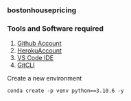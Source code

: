 ### bostonhousepricing
### Tools and Software required


1. [Github Account](https://github.com)
2. [HerokuAccount](https://heroku.com)
3. [VS Code IDE](https://code.visualstudio.com/)
4. [GitCLI](https://git-scm.com/book/en/v2/Getting-Started-The-Command-Line)

Create a new environment

 ```
 conda create -p venv python==3.10.6 -y  
 ```  
